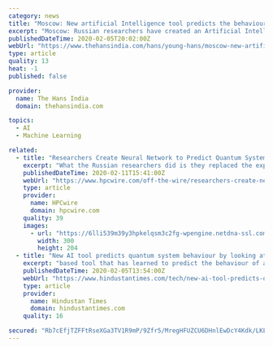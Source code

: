 ```yaml
---
category: news
title: "Moscow: New artificial Intelligence tool predicts the behaviour of a quantum system"
excerpt: "Moscow: Russian researchers have created an Artificial Intelligence (AI)-based tool that has learned to predict the behaviour of a quantum system by \"looking\" at its network structure. The neural network autonomously finds solutions that are well-adapted toward quantum advantage demonstrations, according to a study published in the New Journal ..."
publishedDateTime: 2020-02-05T20:02:00Z
webUrl: "https://www.thehansindia.com/hans/young-hans/moscow-new-artificial-intelligence-tool-predicts-the-behaviour-of-a-quantum-system-602929"
type: article
quality: 13
heat: -1
published: false

provider:
  name: The Hans India
  domain: thehansindia.com

topics:
  - AI
  - Machine Learning

related:
  - title: "Researchers Create Neural Network to Predict Quantum System Behavior"
    excerpt: "What the Russian researchers did is they replaced the experts with artificial intelligence. They trained the machine to distinguish between networks and tell if a given network will deliver quantum advantage. This pinpoints the networks that are good candidates for building a quantum computer. The team used a neural network geared toward image ..."
    publishedDateTime: 2020-02-11T15:41:00Z
    webUrl: "https://www.hpcwire.com/off-the-wire/researchers-create-neural-network-to-predict-quantum-system-behavior/"
    type: article
    provider:
      name: HPCwire
      domain: hpcwire.com
    quality: 39
    images:
      - url: "https://6lli539m39y3hpkelqsm3c2fg-wpengine.netdna-ssl.com/wp-content/uploads/2020/02/Illustration-eye-AI-mipt-300x204.jpg"
        width: 300
        height: 204
  - title: "New AI tool predicts quantum system behaviour by looking at network structure"
    excerpt: "based tool that has learned to predict the behaviour of a quantum system by “looking” at its network structure."
    publishedDateTime: 2020-02-05T13:54:00Z
    webUrl: "https://www.hindustantimes.com/tech/new-ai-tool-predicts-quantum-system-behaviour-by-looking-at-network-structure/story-68HTmxyMnjMpw6gCY32fVO.html"
    type: article
    provider:
      name: Hindustan Times
      domain: hindustantimes.com
    quality: 16

secured: "Rb7cEfjTZFFtRseXGa3TV1R9mP/9Zfr5/MregHFUZCU6DHnlEwDcY4Kdk/LKLgkkrO+7gBpi4upkuQW+V5xujAdDZmcdUupN/kAtoJKemfyKYU8CX7deAVxkTyTwsru03qxkGmUaHKIv7MGevyFE8uDu0XrQ0eJ41whWQuK5byZX2PQ9RRwppQ58Ny3fMJK5om5mUXLam4WXZxHLcYPpzQSp7lnZsfaEiN3lxeSHsBjqVE6ZkrbSRztjEe5Tipa4qCqqAhTbKPw5Qqmx/FahzpjhcjLhC23hAXP5mw2nU3plwXVKVp9hhzHMmzSdI36pgGm/lzxZCQOHZfLD/agN1kiMEEnFHOPR3x1GDWlVE7OMNDVM+4GKG2icKmt8q+EYvVLECCBypSfrcQiWHvUKrA+lL+YUj/8AVhMtYcUc+NPKUh7Af1MS4RhE2Yw795e3m3BNxDSH9v5prPOx5BrvP36r6+9E7t428H8WX2rZqsg=;YrLkxqBmQ60d9rUBN8thrA=="
---
```


